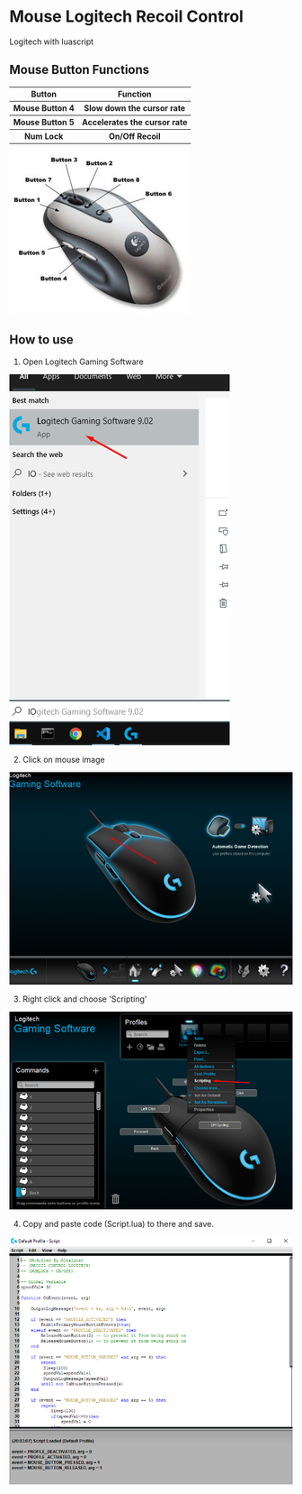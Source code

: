 # Mouse Logitech Recoil Control
Logitech with luascript

## Mouse Button Functions
<table>
  <tr>
    <th>Button</th>
    <th>Function</th>
  </tr>
  <tr>
    <th>Mouse Button 4</th>
    <th>Slow down the cursor rate</th>
  </tr>
  <tr>
    <th>Mouse Button 5</th>
    <th>Accelerates the cursor rate</th>
  </tr>
  <tr>
    <th>Num Lock</th>
    <th>On/Off Recoil</th>
  </tr>
</table>

<img src="https://raw.githubusercontent.com/riskiadi/Mouse-Logitech-Recoil-Control/master/assets/mouse%20button.jpg" />

## How to use
1. Open Logitech Gaming Software
<img src="https://raw.githubusercontent.com/riskiadi/Mouse-Logitech-Recoil-Control/master/assets/Screenshot_1.png"/>

2. Click on mouse image
<img src="https://raw.githubusercontent.com/riskiadi/Mouse-Logitech-Recoil-Control/master/assets/Screenshot_2.png"/>

3. Right click and choose 'Scripting'
<img src="https://raw.githubusercontent.com/riskiadi/Mouse-Logitech-Recoil-Control/master/assets/Screenshot_3.png"/>

4. Copy and paste code (Script.lua) to there and save.
<img src="https://raw.githubusercontent.com/riskiadi/Mouse-Logitech-Recoil-Control/master/assets/Screenshot_4.png"/>

